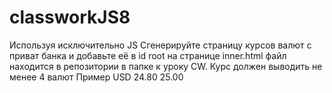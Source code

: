 # classworkJS8
Используя исключительно JS Сгенерируйте страницу курсов валют с приват банка и добавьте её в id root на странице inner.html файл находится в репозитории в папке к уроку CW. Курс должен выводить не менее 4 валют Пример USD 24.80 25.00
